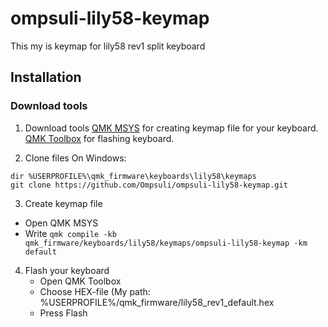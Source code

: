 # ompsuli-lily58-keymap
This my is keymap for lily58 rev1 split keyboard

## Installation

### Download tools

1. Download tools
[QMK MSYS](https://msys.qmk.fm/) for creating keymap file for your keyboard.
[QMK Toolbox](https://qmk.fm/toolbox) for flashing keyboard.

2. Clone files
On Windows:
```
dir %USERPROFILE%\qmk_firmware\keyboards\lily58\keymaps
git clone https://github.com/Ompsuli/ompsuli-lily58-keymap.git
```

3. Create keymap file
  - Open QMK MSYS
  - Write `qmk compile -kb qmk_firmware/keyboards/lily58/keymaps/ompsuli-lily58-keymap -km default`

4. Flash your keyboard
   - Open QMK Toolbox
   - Choose HEX-file (My path: %USERPROFILE%/qmk_firmware/lily58_rev1_default.hex
   - Press Flash
